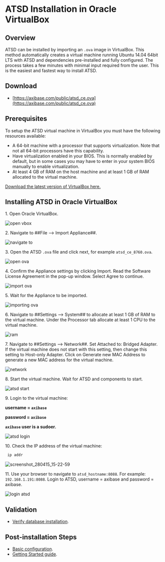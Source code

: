 # ATSD Installation in Oracle VirtualBox

## Overview

ATSD can be installed by importing an `.ova` image in VirtualBox. This
method automatically creates a virtual machine running Ubuntu 14.04
64bit LTS with ATSD and dependencies pre-installed and fully configured.
The process takes a few minutes with minimal input required from the
user. This is the easiest and fastest way to install ATSD.

## Download

* [https://axibase.com/public/atsd_ce.ova](https://axibase.com/public/atsd_ce.ova)

## Prerequisites

To setup the ATSD virtual machine in VirtualBox you must have the
following resources available:

-   A 64-bit machine with a processor that supports virtualization. Note
    that not all 64-bit processors have this capability.
-   Have virtualization enabled in your BIOS. This is normally enabled
    by default, but in some cases you may have to enter in your system BIOS
    manually to enable virtualization.
-   At least 4 GB of RAM on the host machine and at least 1 GB of RAM
    allocated to the virtual machine.

[Download the latest version of VirtualBox
here.](https://www.virtualbox.org/wiki/Downloads)

## Installing ATSD in Oracle VirtualBox

​1. Open Oracle VirtualBox.

![](images/open-vbox.png "open vbox")

​2. Navigate to ##File –\> Import Appliance##.

![](images/navigate-to.png "navigate to")

​3. Open the ATSD `.ova` file and click next, for example `atsd_ce_8760.ova`.

![](images/open-ova1.png "open ova")

​4. Confirm the Appliance settings by clicking Import. Read the Software
License Agreement in the pop-up window. Select Agree to continue.

![](images/import-ova1.png "import ova")

​5. Wait for the Appliance to be imported.

![](images/importing-ova.png "importing ova")

​6. Navigate to ##Settings –\> System## to allocate at least 1 GB of RAM to
the virtual machine. Under the Processor tab allocate at least 1 CPU to
the virtual machine.

![](images/ram.png "ram")

​7. Navigate to ##Settings –\> Network##. Set Attached to: Bridged Adapter.
If the virtual machine does not start with this setting, then change
this setting to Host-only Adapter. Click on Generate new MAC Address to
generate a new MAC address for the virtual machine.

![](images/network-e1428917172451.png "network")

​8. Start the virtual machine. Wait for ATSD and components to start.

![](images/atsd-start.png "atsd start")

​9. Login to the virtual machine:

**username = `axibase`**

**password = `axibase`**

**`axibase` user is a sudoer.**

![](images/atsd-login.png "atsd login")

​10. Check the IP address of the virtual machine:

```sh
 ip addr                                                                  
```

![](images/screenshot_280415_15-22-59.png "screenshot_280415_15-22-59")

​11. Use your browser to navigate to `atsd_hostname:8088`. For example:
`192.168.1.191:8088`. Login to ATSD, username = axibase and password =
axibase.

![](images/login-atsd.png "login atsd")


## Validation

* [Verify database installation](verifying-installation.md).

## Post-installation Steps

* [Basic configuration](post-installation.md).
* [Getting Started guide](../tutorials/getting-started.md).
